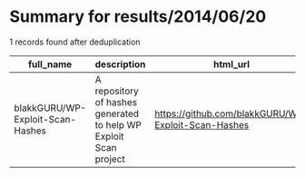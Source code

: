 
# Summary for results/2014/06/20
    
1 records found after deduplication

| full_name | description | html_url | matched_list | matched_count | pushed_at | size | stargazers_count | language | forks_count | vul_ids |
|----------------------------------|------------------------------------------------------------------|-----------------------------------------------------|----------------|-----------------|---------------------------|--------|--------------------|------------|---------------|-----------|
| blakkGURU/WP-Exploit-Scan-Hashes | A repository of hashes generated to help WP Exploit Scan project | https://github.com/blakkGURU/WP-Exploit-Scan-Hashes | ['exploit'] | 1 | 2014-06-20 05:33:29+00:00 | 152 | 0 | PHP | 0 | [] |
